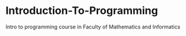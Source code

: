 # Introduction-To-Programming
Intro to programming course in Faculty of Mathematics and Informatics
